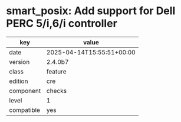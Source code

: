[//]: # (werk v2)
# smart_posix: Add support for Dell PERC 5/i,6/i controller

key        | value
---------- | ---
date       | 2025-04-14T15:55:51+00:00
version    | 2.4.0b7
class      | feature
edition    | cre
component  | checks
level      | 1
compatible | yes


